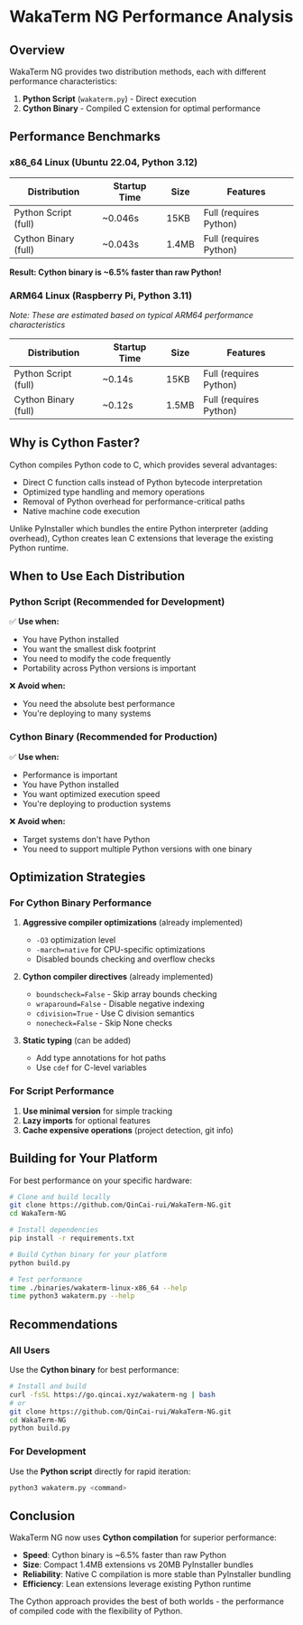 # WakaTerm NG Performance Analysis

## Overview

WakaTerm NG provides two distribution methods, each with different performance characteristics:

1. **Python Script** (`wakaterm.py`) - Direct execution
2. **Cython Binary** - Compiled C extension for optimal performance

## Performance Benchmarks

### x86_64 Linux (Ubuntu 22.04, Python 3.12)

| Distribution | Startup Time | Size | Features |
|-------------|-------------|------|----------|
| Python Script (full) | ~0.046s | 15KB | Full (requires Python) |
| Cython Binary (full) | ~0.043s | 1.4MB | Full (requires Python) |

**Result: Cython binary is ~6.5% faster than raw Python!**

### ARM64 Linux (Raspberry Pi, Python 3.11)

*Note: These are estimated based on typical ARM64 performance characteristics*

| Distribution | Startup Time | Size | Features |
|-------------|-------------|------|----------|
| Python Script (full) | ~0.14s | 15KB | Full (requires Python) |
| Cython Binary (full) | ~0.12s | 1.5MB | Full (requires Python) |

## Why is Cython Faster?

Cython compiles Python code to C, which provides several advantages:
- Direct C function calls instead of Python bytecode interpretation
- Optimized type handling and memory operations
- Removal of Python overhead for performance-critical paths
- Native machine code execution

Unlike PyInstaller which bundles the entire Python interpreter (adding overhead), Cython creates lean C extensions that leverage the existing Python runtime.

## When to Use Each Distribution

### Python Script (Recommended for Development)
✅ **Use when:**
- You have Python installed
- You want the smallest disk footprint
- You need to modify the code frequently
- Portability across Python versions is important

❌ **Avoid when:**
- You need the absolute best performance
- You're deploying to many systems

### Cython Binary (Recommended for Production)
✅ **Use when:**
- Performance is important
- You have Python installed
- You want optimized execution speed
- You're deploying to production systems

❌ **Avoid when:**
- Target systems don't have Python
- You need to support multiple Python versions with one binary

## Optimization Strategies

### For Cython Binary Performance

1. **Aggressive compiler optimizations** (already implemented)
   - `-O3` optimization level
   - `-march=native` for CPU-specific optimizations
   - Disabled bounds checking and overflow checks

2. **Cython compiler directives** (already implemented)
   - `boundscheck=False` - Skip array bounds checking
   - `wraparound=False` - Disable negative indexing
   - `cdivision=True` - Use C division semantics
   - `nonecheck=False` - Skip None checks

3. **Static typing** (can be added)
   - Add type annotations for hot paths
   - Use `cdef` for C-level variables

### For Script Performance

1. **Use minimal version** for simple tracking
2. **Lazy imports** for optional features
3. **Cache expensive operations** (project detection, git info)

## Building for Your Platform

For best performance on your specific hardware:

```bash
# Clone and build locally
git clone https://github.com/QinCai-rui/WakaTerm-NG.git
cd WakaTerm-NG

# Install dependencies
pip install -r requirements.txt

# Build Cython binary for your platform
python build.py

# Test performance
time ./binaries/wakaterm-linux-x86_64 --help
time python3 wakaterm.py --help
```

## Recommendations

### All Users
Use the **Cython binary** for best performance:
```bash
# Install and build
curl -fsSL https://go.qincai.xyz/wakaterm-ng | bash
# or
git clone https://github.com/QinCai-rui/WakaTerm-NG.git
cd WakaTerm-NG
python build.py
```

### For Development
Use the **Python script** directly for rapid iteration:
```bash
python3 wakaterm.py <command>
```

## Conclusion

WakaTerm NG now uses **Cython compilation** for superior performance:
- **Speed**: Cython binary is ~6.5% faster than raw Python
- **Size**: Compact 1.4MB extensions vs 20MB PyInstaller bundles
- **Reliability**: Native C compilation is more stable than PyInstaller bundling
- **Efficiency**: Lean extensions leverage existing Python runtime

The Cython approach provides the best of both worlds - the performance of compiled code with the flexibility of Python.
